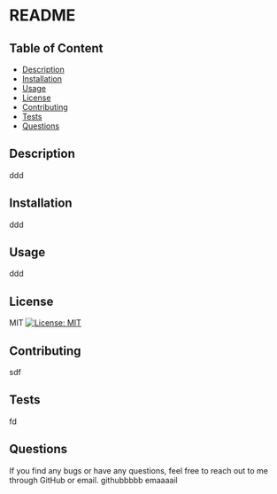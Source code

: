 # README

  ## Table of Content
  * [Description](#description)
  * [Installation](#installation)
  * [Usage](#usage)
  * [License](#license)
  * [Contributing](#contributing)
  * [Tests](#tests)
  * [Questions](#questions)

  ## Description
  ddd

  ## Installation
  ddd

  ## Usage
  ddd

  ## License
  MIT
  [![License: MIT](https://img.shields.io/badge/License-MIT-yellow.svg)](https://opensource.org/licenses/MIT)

  ## Contributing
  sdf

  ## Tests
  fd

  ## Questions
  If you find any bugs or have any questions, feel free to reach out to me through GitHub or email.
  githubbbbb
  emaaaail
